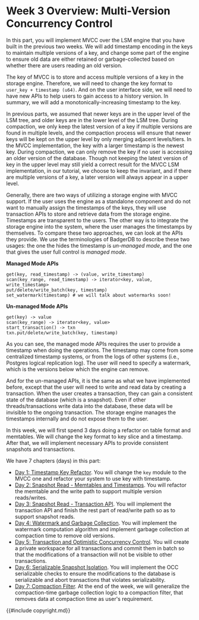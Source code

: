 # Week 3 Overview: Multi-Version Concurrency Control

In this part, you will implement MVCC over the LSM engine that you have built in the previous two weeks. We will add timestamp encoding in the keys to maintain multiple versions of a key, and change some part of the engine to ensure old data are either retained or garbage-collected based on whether there are users reading an old version.

The key of MVCC is to store and access multiple versions of a key in the storage engine. Therefore, we will need to change the key format to `user_key + timestamp (u64)`. And on the user interface side, we will need to have new APIs to help users to gain access to a history version. In summary, we will add a monotonically-increasing timestamp to the key.

In previous parts, we assumed that newer keys are in the upper level of the LSM tree, and older keys are in the lower level of the LSM tree. During compaction, we only keep the latest version of a key if multiple versions are found in multiple levels, and the compaction process will ensure that newer keys will be kept on the upper level by only merging adjacent levels/tiers. In the MVCC implementation, the key with a larger timestamp is the newest key. During compaction, we can only remove the key if no user is accessing an older version of the database. Though not keeping the latest version of key in the upper level may still yield a correct result for the MVCC LSM implementation, in our tutorial, we choose to keep the invariant, and if there are multiple versions of a key, a later version will always appear in a upper level.

Generally, there are two ways of utilizing a storage engine with MVCC support. If the user uses the engine as a standalone component and do not want to manually assign the timestamps of the keys, they will use transaction APIs to store and retrieve data from the storage engine. Timestamps are transparent to the users. The other way is to integrate the storage engine into the system, where the user manages the timestamps by themselves. To compare these two approaches, we can look at the APIs they provide. We use the terminologies of BadgerDB to describe these two usages: the one the hides the timestamp is *un-managed mode*, and the one that gives the user full control is *managed mode*.

**Managed Mode APIs**
```
get(key, read_timestamp) -> (value, write_timestamp)
scan(key_range, read_timestamp) -> iterator<key, value, write_timestamp>
put/delete/write_batch(key, timestamp)
set_watermark(timestamp) # we will talk about watermarks soon!
```

**Un-managed Mode APIs**
```
get(key) -> value
scan(key_range) -> iterator<key, value>
start_transaction() -> txn
txn.put/delete/write_batch(key, timestamp)
```

As you can see, the managed mode APIs requires the user to provide a timestamp when doing the operations. The timestamp may come from some centralized timestamp systems, or from the logs of other systems (i.e., Postgres logical replication log). The user will need to specify a watermark, which is the versions below which the engine can remove.

And for the un-managed APIs, it is the same as what we have implemented before, except that the user will need to write and read data by creating a transaction. When the user creates a transaction, they can gain a consistent state of the database (which is a snapshot). Even if other threads/transactions write data into the database, these data will be invisible to the ongoing transaction. The storage engine manages the timestamps internally and do not expose them to the user.

In this week, we will first spend 3 days doing a refactor on table format and memtables. We will change the key format to key slice and a timestamp. After that, we will implement necessary APIs to provide consistent snapshots and transactions.

We have 7 chapters (days) in this part:


* [Day 1: Timestamp Key Refactor](./week3-01-ts-key-refactor.md). You will change the `key` module to the MVCC one and refactor your system to use key with timestamp.
* [Day 2: Snapshot Read - Memtables and Timestamps](./week3-02-snapshot-read-part-1.md). You will refactor the memtable and the write path to support multiple version reads/writes.
* [Day 3: Snapshot Read - Transaction API](./week3-03-snapshot-read-part-2.md). You will implement the transaction API and finish the rest part of read/write path so as to support snapshot reads.
* [Day 4: Watermark and Garbage Collection](./week3-04-watermark.md). You will implement the watermark computation algorithm and implement garbage collection at compaction time to remove old versions.
* [Day 5: Transaction and Optimistic Concurrency Control](./week3-05-txn-occ.md). You will create a private workspace for all transactions and commit them in batch so that the modifications of a transaction will not be visible to other transactions.
* [Day 6: Serializable Snapshot Isolation](./week3-06-serializable.md). You will implement the OCC serializable checks to ensure the modifications to the database is serializable and abort transactions that violates serializability.  
* [Day 7: Compaction Filter](./week3-07-compaction-filter.md). At the end of the week, we will generalize the compaction-time garbage collection logic to a compaction filter, that removes data at compaction time as user's requirement.

{{#include copyright.md}}
